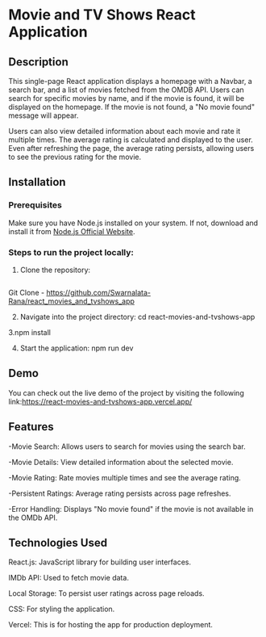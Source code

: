 
# Movie and TV Shows React Application

## Description
This single-page React application displays a homepage with a Navbar, a search bar, and a list of movies fetched from the OMDB API. Users can search for specific movies by name, and if the movie is found, it will be displayed on the homepage. If the movie is not found, a "No movie found" message will appear.

Users can also view detailed information about each movie and rate it multiple times. The average rating is calculated and displayed to the user. Even after refreshing the page, the average rating persists, allowing users to see the previous rating for the movie.

## Installation

### Prerequisites
Make sure you have Node.js installed on your system. If not, download and install it from [Node.js Official Website](https://nodejs.org/).

### Steps to run the project locally:

1. Clone the repository:
   ```bash
 Git Clone - https://github.com/Swarnalata-Rana/react_movies_and_tvshows_app

2. Navigate into the project directory:
 cd react-movies-and-tvshows-app

3.npm install

4. Start the application:
 npm run dev

    
## Demo
You can check out the live demo of the project by visiting the following link:https://react-movies-and-tvshows-app.vercel.app/
## Features

-Movie Search:  Allows users to search for movies using the search bar.

-Movie Details: View detailed information about the selected movie.

-Movie Rating: Rate movies multiple times and see the average rating.

-Persistent Ratings: Average rating persists across page refreshes.

-Error Handling: Displays "No movie found" if the movie is not available in the OMDb API.

## Technologies Used
React.js: JavaScript library for building user interfaces.

IMDb API: Used to fetch movie data.

Local Storage: To persist user ratings across page reloads.

CSS: For styling the application.

Vercel: This is for hosting the app for production deployment.
